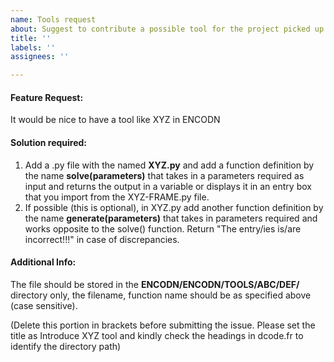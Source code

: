 ```yaml
---
name: Tools request
about: Suggest to contribute a possible tool for the project picked up directly from dcode.fr (which is not based on encryption/conversions/etc)
title: ''
labels: ''
assignees: ''

---
```


#### Feature Request:
It would be nice to have a tool like XYZ in ENCODN

#### Solution required:
1. Add a .py file with the named **XYZ.py** and add a function definition by the name **solve(parameters)** that takes in a parameters required as input and returns the output in a variable or displays it in an entry box that you import from the XYZ-FRAME.py file.
2. If possible (this is optional), in XYZ.py add another function definition by the name **generate(parameters)** that takes in parameters required and works opposite to the solve() function. Return "The entry/ies is/are incorrect!!!" in case of discrepancies.

#### Additional Info:
The file should be stored in the **ENCODN/ENCODN/TOOLS/ABC/DEF/** directory only, the filename, function name should be as specified above (case sensitive).

(Delete this portion in brackets before submitting the issue. Please set the title as Introduce XYZ tool and kindly check the headings in dcode.fr to identify the directory path)
